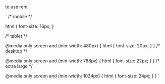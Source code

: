 
to use rem:

`
/* mobile */

html {
    font-size: 16px;
}

/* tablet */

@media only screen and (min-width: 480px) {
    html {
        font-size: 20px;
    }
}
/* desktop */

@media only screen and (min-width: 768px) {
    html {
        font-size: 22px;
    }
}
/* extra large */

@media only screen and (min-width: 1024px) {
    html {
        font-size: 24px;
    }
}
`
